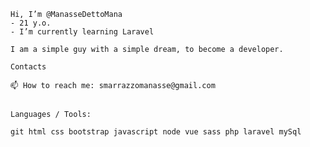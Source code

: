 ~~~~~~~~~~~~~~~~~~~~~~~
Hi, I’m @ManasseDettoMana
- 21 y.o.
- I’m currently learning Laravel

I am a simple guy with a simple dream, to become a developer.
~~~~~~~~~~~~~~~~~~~~~~~
~~~~~~~~~~~~~~~~~~~~~~~
Contacts

📫 How to reach me: smarrazzomanasse@gmail.com
~~~~~~~~~~~~~~~~~~~~~~~
~~~~~~~~~~~~~~~~~~~~~~~

Languages / Tools:

git html css bootstrap javascript node vue sass php laravel mySql
~~~~~~~~~~~~~~~~~~~~~~~

















